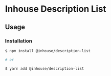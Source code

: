# Inhouse Description List

## Usage

### Installation

```bash
$ npm install @inhouse/description-list

# or

$ yarn add @inhouse/description-list
```
